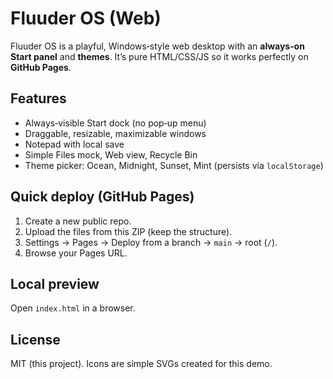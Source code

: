 # Fluuder OS (Web)

Fluuder OS is a playful, Windows‑style web desktop with an **always‑on Start panel** and **themes**. It’s pure HTML/CSS/JS so it works perfectly on **GitHub Pages**.

## Features
- Always‑visible Start dock (no pop‑up menu)
- Draggable, resizable, maximizable windows
- Notepad with local save
- Simple Files mock, Web view, Recycle Bin
- Theme picker: Ocean, Midnight, Sunset, Mint (persists via `localStorage`)

## Quick deploy (GitHub Pages)
1. Create a new public repo.
2. Upload the files from this ZIP (keep the structure).
3. Settings → Pages → Deploy from a branch → `main` → root (`/`).
4. Browse your Pages URL.

## Local preview
Open `index.html` in a browser.

## License
MIT (this project). Icons are simple SVGs created for this demo.
